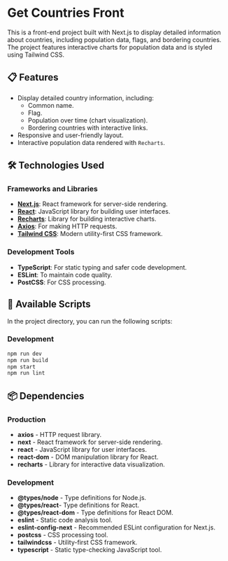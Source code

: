 # Get Countries Front

This is a front-end project built with Next.js to display detailed information about countries, including population data, flags, and bordering countries. The project features interactive charts for population data and is styled using Tailwind CSS.

## 📋 Features

- Display detailed country information, including:
  - Common name.
  - Flag.
  - Population over time (chart visualization).
  - Bordering countries with interactive links.
- Responsive and user-friendly layout.
- Interactive population data rendered with `Recharts`.

## 🛠️ Technologies Used

### Frameworks and Libraries

- **[Next.js](https://nextjs.org/)**: React framework for server-side rendering.
- **[React](https://reactjs.org/)**: JavaScript library for building user interfaces.
- **[Recharts](https://recharts.org/)**: Library for building interactive charts.
- **[Axios](https://axios-http.com/)**: For making HTTP requests.
- **[Tailwind CSS](https://tailwindcss.com/)**: Modern utility-first CSS framework.

### Development Tools

- **TypeScript**: For static typing and safer code development.
- **ESLint**: To maintain code quality.
- **PostCSS**: For CSS processing.

## 🚀 Available Scripts

In the project directory, you can run the following scripts:

### Development

```bash
npm run dev
npm run build
npm start
npm run lint
```

## 📦 Dependencies
### Production
- **axios** - HTTP request library.
- **next** - React framework for server-side rendering.
- **react** - JavaScript library for user interfaces.
- **react-dom** - DOM manipulation library for React.
- **recharts** - Library for interactive data visualization.
### Development
- **@types/node** - Type definitions for Node.js.
- **@types/react**- Type definitions for React.
- **@types/react-dom** - Type definitions for React DOM.
- **eslint** - Static code analysis tool.
- **eslint-config-next** - Recommended ESLint configuration for Next.js.
- **postcss** - CSS processing tool.
- **tailwindcss** - Utility-first CSS framework.
- **typescript** - Static type-checking JavaScript tool.